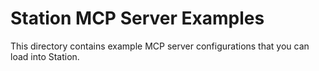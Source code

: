 # Station MCP Server Examples

This directory contains example MCP server configurations that you can load into Station.

